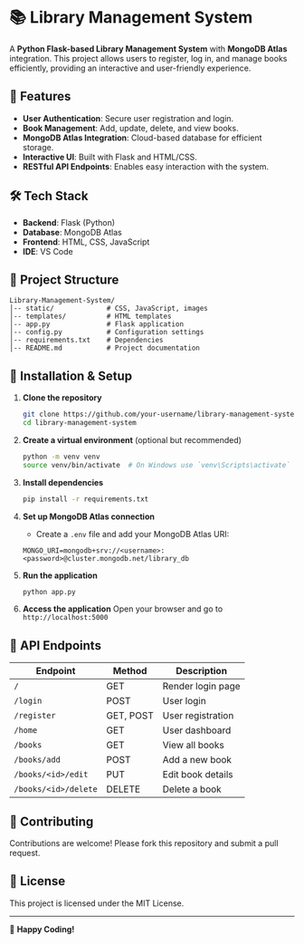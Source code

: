 # 📚 Library Management System

A **Python Flask-based Library Management System** with **MongoDB Atlas** integration. This project allows users to register, log in, and manage books efficiently, providing an interactive and user-friendly experience.

## 🚀 Features

- **User Authentication**: Secure user registration and login.
- **Book Management**: Add, update, delete, and view books.
- **MongoDB Atlas Integration**: Cloud-based database for efficient storage.
- **Interactive UI**: Built with Flask and HTML/CSS.
- **RESTful API Endpoints**: Enables easy interaction with the system.

## 🛠 Tech Stack

- **Backend**: Flask (Python)
- **Database**: MongoDB Atlas
- **Frontend**: HTML, CSS, JavaScript
- **IDE**: VS Code

## 📂 Project Structure
```
Library-Management-System/
│-- static/             # CSS, JavaScript, images
│-- templates/          # HTML templates
│-- app.py              # Flask application
│-- config.py           # Configuration settings
│-- requirements.txt    # Dependencies
│-- README.md           # Project documentation
```

## 🎯 Installation & Setup

1. **Clone the repository**
   ```bash
   git clone https://github.com/your-username/library-management-system.git
   cd library-management-system
   ```

2. **Create a virtual environment** (optional but recommended)
   ```bash
   python -m venv venv
   source venv/bin/activate  # On Windows use `venv\Scripts\activate`
   ```

3. **Install dependencies**
   ```bash
   pip install -r requirements.txt
   ```

4. **Set up MongoDB Atlas connection**
   - Create a `.env` file and add your MongoDB Atlas URI:
   ```
   MONGO_URI=mongodb+srv://<username>:<password>@cluster.mongodb.net/library_db
   ```

5. **Run the application**
   ```bash
   python app.py
   ```

6. **Access the application**
   Open your browser and go to `http://localhost:5000`

## 🔗 API Endpoints

| Endpoint      | Method | Description |
|--------------|--------|-------------|
| `/`          | GET    | Render login page |
| `/login`     | POST   | User login |
| `/register`  | GET, POST | User registration |
| `/home`      | GET    | User dashboard |
| `/books`     | GET    | View all books |
| `/books/add` | POST   | Add a new book |
| `/books/<id>/edit` | PUT | Edit book details |
| `/books/<id>/delete` | DELETE | Delete a book |

## 🤝 Contributing
Contributions are welcome! Please fork this repository and submit a pull request.

## 📜 License
This project is licensed under the MIT License.

---

🚀 **Happy Coding!**

